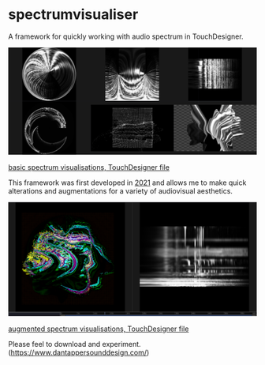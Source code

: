 # spectrumvisualiser
A framework for quickly working with audio spectrum in TouchDesigner.

<img src="https://github.com/atarilover123/spectrumvisualiser/blob/main/Screen%20Shot%202022-04-19%20at%202.26.42%20PM.png" width="800">

[basic spectrum visualisations, TouchDesigner file](https://github.com/atarilover123/spectrumvisualiser/blob/main/Spectrum_visualisers.toe)

This framework was first developed in [2021](https://www.instagram.com/p/CUq_bLgrGNf/) and allows me to make quick alterations and augmentations for a variety of audiovisual aesthetics.

<img src="https://raw.githubusercontent.com/atarilover123/spectrumvisualiser/main/Screen%20Shot%202022-05-07%20at%201.51.32%20PM.png" width="800">

[augmented spectrum visualisations, TouchDesigner file](https://github.com/atarilover123/spectrumvisualiser/blob/main/Spectrum_visualisers_3Ddisplace%2BNoise.1.toe)

Please feel to download and experiment. (https://www.dantappersounddesign.com/)

